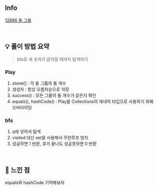 ## Info

[12886 돌 그룹](https://www.acmicpc.net/problem/12886)

<br>

## 💡 풀이 방법 요약

> bfs로 세 숫자가 같아질 때까지 탐색하기

### Play
1. stone[] : 각 돌 그룹의 돌 개수
2. 생성자 : 항상 오름차순으로 저장
3. success() : 모든 그룹의 돌 개수가 같은지 확인
4. equals(), hashCode() : Play를 Collections의 제네릭 타입으로 사용하기 위해 오버라이딩

### bfs
1. q에 넣어서 탐색
2. visited 대신 set을 사용해서 무한루프 방지
3. 성공하면 1 반환, 큐가 끝나도 성공못하면 0 반환

<br>

## 🙂 느낀 점
equals와 hashCode 기억해보자